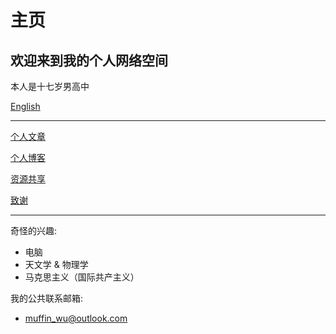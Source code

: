 # 主页

## 欢迎来到我的个人网络空间

本人是十七岁男高中

[English](index_en.md)

---

[个人文章](article/index.md)

[个人博客](blog/index.md)

[资源共享](resourse/index.md)

[致谢](thank.md)

---

奇怪的兴趣:
- 电脑
- 天文学 & 物理学
- 马克思主义（国际共产主义）

我的公共联系邮箱:
- <muffin_wu@outlook.com>
